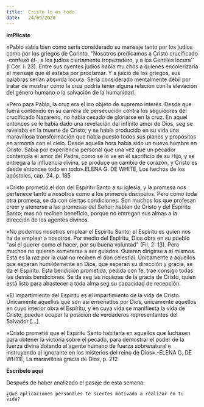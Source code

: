 ```yaml
---
title:  Cristo lo es todo
date:   24/09/2020
---
```


**imPlícate**

«Pablo sabía bien cómo sería considerado su mensaje tanto por los judíos como por los griegos de Corinto. "Nosotros predicamos a Cristo crucificado -confesó él-, a los judíos ciertamente tropezadero, y a los Gentiles locura'' (l Cor. l: 23). Entre sus oyentes judíos había mu.chos a quienes encolerizaría el mensaje que él estaba por proclamar. Y a juicio de los griegos, sus palabras serían absurda locura. Sería considerado mentalmente débil por tratar de mostrar cómo la cruz podría tener alguna relación con la elevación del género humano o la salvación de la humanidad.

»Pero para Pablo, la cruz era el ico objeto de supremo interés. Desde que fuera contenido en su carrera de persecución contra los seguidores del crucificado Nazareno, no había cesado de gloriarse en la cruz. En aquel entonces se le había dado una revelación del infinito amor de Dios, seg se revelaba en la muerte de Cristo; y se había producido en su vida una maravillosa transformación que había puesto todos sus planes y propósitos en armonía con el cielo. Desde aquella hora había sido un nuevo hombre en Cristo. Sabía por experiencia personal que una vez que un pecador contempla el amor del Padre, como se lo ve en el sacrificio de su Hijo, y se entrega a la influencia divina, se produce un cambio de corazón, y Cristo es desde entonces todo en todo».ELENA G. DE WHITE, Los hechos de los apóstoles, cap. 24, p. 185

«Cristo prometió el don del Espíritu Santo a su iglesia, y la promesa nos pertenece tanto a nosotros como a los primeros discípulos. Pero como toda otra promesa, se da con ciertas condiciones. Son muchos los que profesan creer y atenerse a las promesas del Señor; hablan de Cristo y del Espíritu Santo; mas no reciben beneficio, porque no entregan sus almas a la dirección de los agentes divinos.

»No podemos nosotros emplear el Espíritu Santo; el Espíritu es quien nos ha de emplear a nosotros. Por medio del Espíritu, Dios obra en su pueblo "así el querer como el hacer, por su buena voluntad" (Fil. 2: 13). Pero muchos no quieren someterse a ser guiados. Quieren dirigirse a sí mismos. Esta es la raz por la cual no reciben el don celestial. Únicamente a aquellos que esperan humildemente en Dios, que esperan su dirección y gracia, se da el Espíritu. Esta bendición prometida, pedida con fe, trae consigo todas las demás bendiciones. Se da seg las riquezas de la gracia de Cristo, quien está listo para abastecer a toda alma seg su capacidad de recepción.

»El impartimiento del Espíritu es el impartimiento de la vida de Cristo. Únicamente aquellos que son así enseñados por Dios, únicamente aquellos en cuyo interior obra el Espíritu, y en cuya vida se manifiesta la vida de Cristo, pueden ocupar la posición de verdaderos representantes del Salvador [...].

»Cristo prometió que el Espíritu Santo habitaría en aquellos que luchasen para obtener la victoria sobre el pecado, para demostrar el poder de la fuerza divina dotando al agente humano de fuerza sobrenatural e instruyendo al ignorante en los misterios del reino de Dios».-ELENA G. DE WH11E, La maravillosa gracia de Dios, p. 212

**Escríbelo aquí**

Después de haber analizado el pasaje de esta semana:

`¿Qué aplicaciones personales te sientes motivado a realizar en tu vida?`
